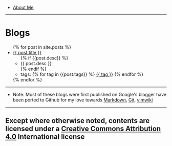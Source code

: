 
* [About Me](aboutMe)
---

# Blogs

<ul>
  {% for post in site.posts %}
    <li>
      <a href="{{ post.url }}">{{ post.title }}</a>
      <ul>
        {% if {{post.desc}} %}
            <li> {{ post.desc }} </li>
        {% endif %}
        <li> tags:
            {% for tag in {{post.tags}} %}
            <a href="tags/#{{ tag }}">{{ tag }}</a>
            {% endfor %}
        </li>
      </ul>
    </li>
  {% endfor %}
</ul>

---

* Note: Most of these blogs were first published on Google's blogger have been ported
  to Github for my love towards
  [Markdown](https://daringfireball.net/projects/markdown/),
  [Git](https://git-scm.com/), [vimwiki](https://vimwiki.github.io/)

---
Except where otherwise noted, contents are licensed under a [Creative Commons
Attribution 4.0](https://creativecommons.org/licenses/by/4.0/) International
license
----
